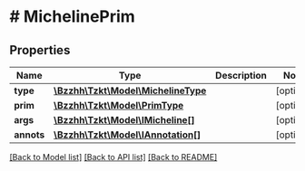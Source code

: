 # # MichelinePrim

## Properties

Name | Type | Description | Notes
------------ | ------------- | ------------- | -------------
**type** | [**\Bzzhh\Tzkt\Model\MichelineType**](MichelineType.md) |  | [optional]
**prim** | [**\Bzzhh\Tzkt\Model\PrimType**](PrimType.md) |  | [optional]
**args** | [**\Bzzhh\Tzkt\Model\IMicheline[]**](IMicheline.md) |  | [optional]
**annots** | [**\Bzzhh\Tzkt\Model\IAnnotation[]**](IAnnotation.md) |  | [optional]

[[Back to Model list]](../../README.md#models) [[Back to API list]](../../README.md#endpoints) [[Back to README]](../../README.md)
